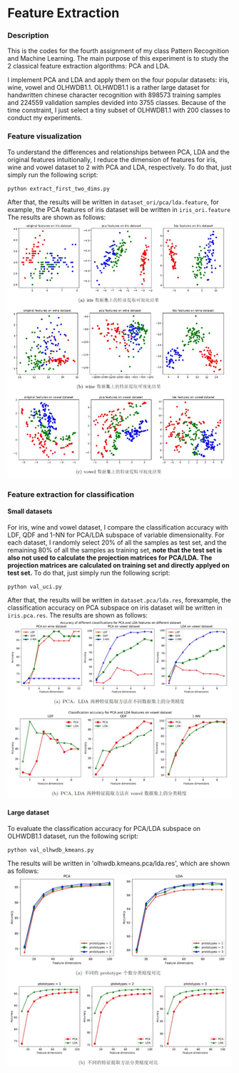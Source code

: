 # Feature Extraction

### Description
This is the codes for the fourth assignment of my class Pattern Recognition and Machine Learning.
The main purpose of this experiment is to study the 2 classical feature extraction
algorithms: PCA and LDA.

I implement PCA and LDA and apply them on the four popular datasets: iris, wine, vowel and OLHWDB1.1. 
OLHWDB1.1 is a rather large dataset for handwritten chinese character recognition with 898573 training 
samples and 224559 validation samples devided into 3755 classes. Because of the time constraint, I just 
select a tiny subset of OLHWDB1.1 with 200 classes to conduct my experiments.

### Feature visualization
To understand the differences and relationships between PCA, LDA and the original features intuitionally, 
I reduce the dimension of features for iris, wine and vowel dataset to 2 with PCA and LDA, respectively.
To do that, just simply run the following script:
```shell
python extract_first_two_dims.py
```
After that, the results will be written in `dataset_ori/pca/lda.feature`, for example, the PCA features 
of iris dataset will be written in `iris_ori.feature` The results are shown as follows:
![](https://github.com/tlzhao-casia/PatternRecognitionAssignment/blob/master/FeatureExtraction/jpgs/feature_visualization.JPG) 

### Feature extraction for classification
#### Small datasets
For iris, wine and vowel dataset, I compare the classification accuracy with LDF, QDF and 1-NN for PCA/LDA subspace of 
variable dimensionality. For each dataset, I randomly select 20% of all the samples as test set, and the remaining 
80% of all the samples as training set, 
**note that the test set is also not used to calculate the projection matrices for PCA/LDA. The projection matrices are**
**calculated on training set and directly applyed on test set.**
To do that, just simply run the following script:
```shell
python val_uci.py
```
After that, the results will be written in `dataset.pca/lda.res`, forexample, the classification accuracy on 
PCA subspace on iris dataset will be written in `iris.pca.res`. The results are shown as follows:
![](https://github.com/tlzhao-casia/PatternRecognitionAssignment/blob/master/FeatureExtraction/jpgs/cls_acc_uci_fig.JPG) 


#### Large dataset
To evaluate the classification accuracy for PCA/LDA subspace on OLHWDB1.1 dataset, run the following script:
```shell
python val_olhwdb_kmeans.py
``` 
The results will be written in 'olhwdb.kmeans.pca/lda.res', which are shown as follows:
![](https://github.com/tlzhao-casia/PatternRecognitionAssignment/blob/master/FeatureExtraction/jpgs/cls_acc_olhwdb.JPG)
